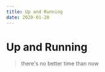 ```yaml
---
title: Up and Running
date: 2020-01-20
---
```


# Up and Running

> there's no better time than now
